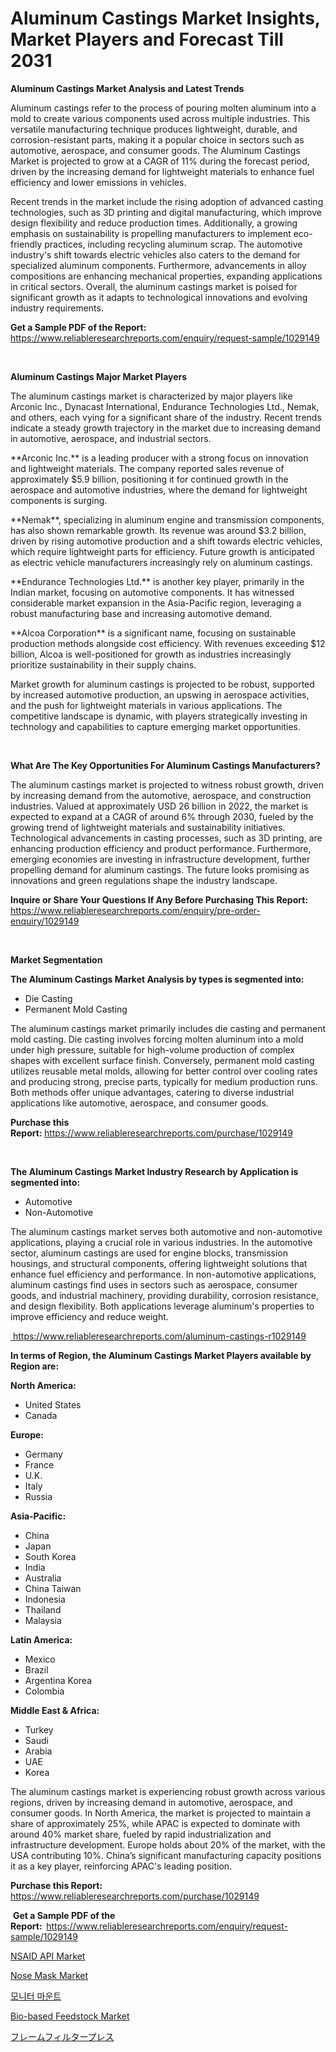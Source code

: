 <p><h1>Aluminum Castings Market Insights, Market Players and Forecast Till 2031</h1></p><p><strong>Aluminum Castings Market Analysis and Latest Trends</strong></p>
<p><p>Aluminum castings refer to the process of pouring molten aluminum into a mold to create various components used across multiple industries. This versatile manufacturing technique produces lightweight, durable, and corrosion-resistant parts, making it a popular choice in sectors such as automotive, aerospace, and consumer goods. The Aluminum Castings Market is projected to grow at a CAGR of 11% during the forecast period, driven by the increasing demand for lightweight materials to enhance fuel efficiency and lower emissions in vehicles. </p><p>Recent trends in the market include the rising adoption of advanced casting technologies, such as 3D printing and digital manufacturing, which improve design flexibility and reduce production times. Additionally, a growing emphasis on sustainability is propelling manufacturers to implement eco-friendly practices, including recycling aluminum scrap. The automotive industry's shift towards electric vehicles also caters to the demand for specialized aluminum components. Furthermore, advancements in alloy compositions are enhancing mechanical properties, expanding applications in critical sectors. Overall, the aluminum castings market is poised for significant growth as it adapts to technological innovations and evolving industry requirements.</p></p>
<p><strong>Get a Sample PDF of the Report:&nbsp;</strong> <a href="https://www.reliableresearchreports.com/enquiry/request-sample/1029149">https://www.reliableresearchreports.com/enquiry/request-sample/1029149</a></p>
<p>&nbsp;</p>
<p><strong>Aluminum Castings Major Market Players</strong></p>
<p><p>The aluminum castings market is characterized by major players like Arconic Inc., Dynacast International, Endurance Technologies Ltd., Nemak, and others, each vying for a significant share of the industry. Recent trends indicate a steady growth trajectory in the market due to increasing demand in automotive, aerospace, and industrial sectors.</p><p>**Arconic Inc.** is a leading producer with a strong focus on innovation and lightweight materials. The company reported sales revenue of approximately $5.9 billion, positioning it for continued growth in the aerospace and automotive industries, where the demand for lightweight components is surging.</p><p>**Nemak**, specializing in aluminum engine and transmission components, has also shown remarkable growth. Its revenue was around $3.2 billion, driven by rising automotive production and a shift towards electric vehicles, which require lightweight parts for efficiency. Future growth is anticipated as electric vehicle manufacturers increasingly rely on aluminum castings.</p><p>**Endurance Technologies Ltd.** is another key player, primarily in the Indian market, focusing on automotive components. It has witnessed considerable market expansion in the Asia-Pacific region, leveraging a robust manufacturing base and increasing automotive demand.</p><p>**Alcoa Corporation** is a significant name, focusing on sustainable production methods alongside cost efficiency. With revenues exceeding $12 billion, Alcoa is well-positioned for growth as industries increasingly prioritize sustainability in their supply chains.</p><p>Market growth for aluminum castings is projected to be robust, supported by increased automotive production, an upswing in aerospace activities, and the push for lightweight materials in various applications. The competitive landscape is dynamic, with players strategically investing in technology and capabilities to capture emerging market opportunities.</p></p>
<p>&nbsp;</p>
<p><strong>What Are The Key Opportunities For Aluminum Castings Manufacturers?</strong></p>
<p><p>The aluminum castings market is projected to witness robust growth, driven by increasing demand from the automotive, aerospace, and construction industries. Valued at approximately USD 26 billion in 2022, the market is expected to expand at a CAGR of around 6% through 2030, fueled by the growing trend of lightweight materials and sustainability initiatives. Technological advancements in casting processes, such as 3D printing, are enhancing production efficiency and product performance. Furthermore, emerging economies are investing in infrastructure development, further propelling demand for aluminum castings. The future looks promising as innovations and green regulations shape the industry landscape.</p></p>
<p><strong>Inquire or Share Your Questions If Any Before Purchasing This Report:</strong> <a href="https://www.reliableresearchreports.com/enquiry/pre-order-enquiry/1029149">https://www.reliableresearchreports.com/enquiry/pre-order-enquiry/1029149</a></p>
<p>&nbsp;</p>
<p><strong>Market Segmentation</strong></p>
<p><strong>The Aluminum Castings Market Analysis by types is segmented into:</strong></p>
<p><ul><li>Die Casting</li><li>Permanent Mold Casting</li></ul></p>
<p><p>The aluminum castings market primarily includes die casting and permanent mold casting. Die casting involves forcing molten aluminum into a mold under high pressure, suitable for high-volume production of complex shapes with excellent surface finish. Conversely, permanent mold casting utilizes reusable metal molds, allowing for better control over cooling rates and producing strong, precise parts, typically for medium production runs. Both methods offer unique advantages, catering to diverse industrial applications like automotive, aerospace, and consumer goods.</p></p>
<p><strong>Purchase this Report:&nbsp;</strong><a href="https://www.reliableresearchreports.com/purchase/1029149">https://www.reliableresearchreports.com/purchase/1029149</a></p>
<p>&nbsp;</p>
<p><strong>The Aluminum Castings Market Industry Research by Application is segmented into:</strong></p>
<p><ul><li>Automotive</li><li>Non-Automotive</li></ul></p>
<p><p>The aluminum castings market serves both automotive and non-automotive applications, playing a crucial role in various industries. In the automotive sector, aluminum castings are used for engine blocks, transmission housings, and structural components, offering lightweight solutions that enhance fuel efficiency and performance. In non-automotive applications, aluminum castings find uses in sectors such as aerospace, consumer goods, and industrial machinery, providing durability, corrosion resistance, and design flexibility. Both applications leverage aluminum's properties to improve efficiency and reduce weight.</p></p>
<p><a href="https://www.reliableresearchreports.com/aluminum-castings-r1029149">&nbsp;https://www.reliableresearchreports.com/aluminum-castings-r1029149</a></p>
<p><strong>In terms of Region, the Aluminum Castings Market Players available by Region are:</strong></p>
<p>
    <p> <strong> North America: </strong>
        <ul>
            <li>United States</li>
            <li>Canada</li>
        </ul>
        </p> 
    <p> <strong> Europe: </strong>
        <ul>
            <li>Germany</li>
            <li>France</li>
            <li>U.K.</li>
            <li>Italy</li>
            <li>Russia</li>
        </ul>
        </p> 
    <p> <strong> Asia-Pacific: </strong>
        <ul>
            <li>China</li>
            <li>Japan</li>
            <li>South Korea</li>
            <li>India</li>
            <li>Australia</li>
            <li>China Taiwan</li>
            <li>Indonesia</li>
            <li>Thailand</li>
            <li>Malaysia</li>
        </ul>
        </p> 
    <p> <strong> Latin America: </strong>
        <ul>
            <li>Mexico</li>
            <li>Brazil</li>
            <li>Argentina Korea</li>
            <li>Colombia</li>
        </ul>
        </p> 
    <p> <strong> Middle East & Africa: </strong>
        <ul>
            <li>Turkey</li>
            <li>Saudi</li>
            <li>Arabia</li>
            <li>UAE</li>
            <li>Korea</li>
        </ul>
    </p>
    </p>
<p><p>The aluminum castings market is experiencing robust growth across various regions, driven by increasing demand in automotive, aerospace, and consumer goods. In North America, the market is projected to maintain a share of approximately 25%, while APAC is expected to dominate with around 40% market share, fueled by rapid industrialization and infrastructure development. Europe holds about 20% of the market, with the USA contributing 10%. China’s significant manufacturing capacity positions it as a key player, reinforcing APAC's leading position.</p></p>
<p><strong>Purchase this Report: </strong><a href="https://www.reliableresearchreports.com/purchase/1029149">https://www.reliableresearchreports.com/purchase/1029149</a></p>
<p>&nbsp;<strong>Get a Sample PDF of the Report:&nbsp;&nbsp;</strong><a href="https://www.reliableresearchreports.com/enquiry/request-sample/1029149">https://www.reliableresearchreports.com/enquiry/request-sample/1029149</a></p>
<p><strong></strong></p>
<p><p><a href="https://issuu.com/reportprime-2/docs/nsaid-api-market-size-2030.pptx_48fa30e6e0e831">NSAID API Market</a></p><p><a href="https://issuu.com/reportprime-2/docs/nose-mask-market-size-2030.pptx_4a79024f89739c">Nose Mask Market</a></p><p><a href="https://medium.com/@gabrielblanda5656/%EA%B8%80%EB%A1%9C%EB%B2%8C-%EB%AA%A8%EB%8B%88%ED%84%B0-%EB%A7%88%EC%9A%B4%ED%8A%B8-%EC%8B%9C%EC%9E%A5-%EC%8B%9C%EC%9E%A5-%EC%A0%90%EC%9C%A0%EC%9C%A8-%EC%8B%9C%EC%9E%A5-%EB%8F%99%ED%96%A5-%EB%B0%8F-%EB%AF%B8%EB%9E%98-%EC%84%B1%EC%9E%A5-%ED%83%90%EC%83%89-ba66944c93d6">모니터 마운트</a></p><p><a href="https://medium.com/@akshatreportprime/bio-based-feedstock-market-share-size-trends-industry-analysis-report-by-application-f00e072d4ff5">Bio-based Feedstock Market</a></p><p><a href="https://medium.com/@skylarreilly36/%E6%AC%A1%E3%81%AE%E6%96%87%E7%AB%A0%E3%82%92%E6%97%A5%E6%9C%AC%E8%AA%9E%E3%81%AB%E7%BF%BB%E8%A8%B3%E3%81%97%E3%81%A6%E3%81%8F%E3%81%A0%E3%81%95%E3%81%84-2024%E5%B9%B4%E3%81%8B%E3%82%892031%E5%B9%B4%E3%81%BE%E3%81%A7%E3%81%AE%E6%9C%9F%E9%96%93%E3%82%92%E4%BA%88%E6%B8%AC%E3%81%97%E3%81%9F%E5%9C%B0%E5%9F%9F%E3%81%AE%E8%A6%8B%E9%80%9A%E3%81%97-%E7%AB%B6%E4%BA%89%E6%88%A6%E7%95%A5%E3%81%AB%E3%82%88%E3%82%8B%E3%82%B0%E3%83%AD%E3%83%BC%E3%83%90%E3%83%AB%E3%83%95%E3%83%AC%E3%83%BC%E3%83%A0%E3%83%95%E3%82%A3%E3%83%AB%E3%82%BF%E3%83%BC%E3%83%97%E3%83%AC%E3%82%B9%E5%B8%82%E5%A0%B4%E3%81%AE%E8%A6%8F%E6%A8%A1%E3%81%8A%E3%82%88%E3%81%B3%E5%B8%82%E5%A0%B4%E5%8B%95%E5%90%91%E5%88%86%E6%9E%90-b999b9cb8e3e">フレームフィルタープレス</a></p></p>